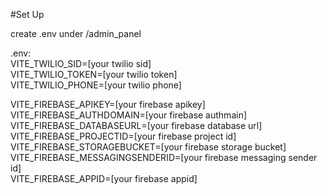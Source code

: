 #Set Up<br />

create .env under /admin_panel<br />

.env:<br />
VITE_TWILIO_SID=[your twilio sid]<br />
VITE_TWILIO_TOKEN=[your twilio token]<br />
VITE_TWILIO_PHONE=[your twilio phone]<br />

VITE_FIREBASE_APIKEY=[your firebase apikey]<br />
VITE_FIREBASE_AUTHDOMAIN=[your firebase authmain]<br />
VITE_FIREBASE_DATABASEURL=[your firebase database url]<br />
VITE_FIREBASE_PROJECTID=[your firebase project id]<br />
VITE_FIREBASE_STORAGEBUCKET=[your firebase storage bucket]<br />
VITE_FIREBASE_MESSAGINGSENDERID=[your firebase messaging sender id]<br />
VITE_FIREBASE_APPID=[your firebase appid]<br />
